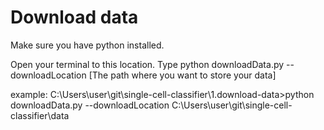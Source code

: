 # Download data

Make sure you have python installed.

Open your terminal to this location. Type python downloadData.py --downloadLocation [The path where you want to store your data]

example:
C:\Users\user\git\single-cell-classifier\1.download-data>python downloadData.py --downloadLocation C:\Users\user\git\single-cell-classifier\data